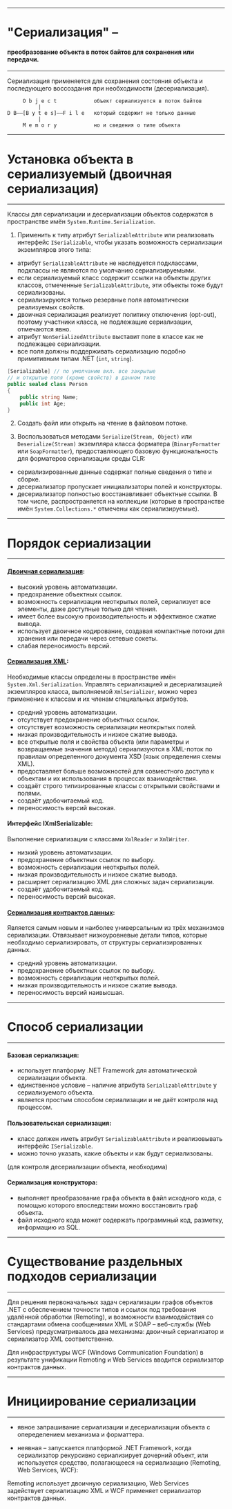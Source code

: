 ﻿_______________________________________________________________________________
# "Сериализация" – 
#### преобразование объекта в поток байтов для сохранения или передачи. ####
_______________________________________________________________________________

Сериализация применяется для сохранения состояния объекта и последующего
воссоздания при необходимости (десериализация).
```
     O b j e c t            объект сериализуется в поток байтов
          |
D B——[B y t e s]——F i l e   который содержит не только данные
          |
     M e m o r y            но и сведения о типе объекта
```
_______________________________________________________________________________
# Установка объекта в сериализуемый (двоичная сериализация)
_______________________________________________________________________________

Классы для сериализации и десериализации объектов содержатся в пространстве
имён ```System.Runtime.Serialization```.

1. Применить к типу атрибут ```SerializableAttribute``` или реализовать интерфейс
```ISerializable```, чтобы указать возможность сериализации экземпляров этого типа:
* атрибут ```SerializableAttribute``` не наследуется подклассами, подклассы не
являются по умолчанию сериализируемыми.
* если сериализуемый класс содержит ссылки на объекты других классов, отмеченные
```SerializableAttribute```, эти объекты тоже будут сериализованы.
* сериализируются только резервные поля автоматически реализуемых свойств.
* двоичная сериализация реализует политику отключения (opt-out), поэтому
участники класса, не подлежащие сериализации, отмечаются явно.
* атрибут ```NonSerializedAttribute``` выставит поле в классе как не подлежащее
сериализации.
* все поля должны поддерживать сериализацию подобно примитивным типам .NET
(```int```, ```string```).

```c#
[Serializable] // по умолчанию вкл. все закрытые
// и открытые поля (кроме свойств) в данном типе
public sealed class Person
{
    public string Name;
    public int Age;
}
```

2. Создать файл или открыть на чтение в файловом потоке.

3. Воспользоваться методами ```Serialize(Stream, Object)``` или ```Deserialize(Stream)```
экземпляра класса форматера (```BinaryFormatter``` или ```SoapFormatter```), предоставляющего
базовую функциональность для форматеров сериализации среды CLR:
* сериализированные данные содержат полные сведения о типе и сборке.
* десериализатор пропускает инициализаторы полей и конструкторы.
* десериализатор полностью восстанавливает объектные ссылки. В том числе,
распространяется на коллекции (которые в пространстве имён ```System.Collections.*```
отмечены как сериализируемые).
_______________________________________________________________________________
# Порядок сериализации
_______________________________________________________________________________

#### [Двоичная сериализация](https://github.com/sharpist/C_Sharp/blob/master/Serialization/manual/BinarySerializer.md#Двоичный-сериализатор): ####
* высокий уровень автоматизации.
* предохранение объектных ссылок.
* возможность сериализации неоткрытых полей, сериализует все элементы, даже
доступные только для чтения.
* имеет более высокую производительность и эффективное сжатие вывода.
* использует двоичное кодирование, создавая компактные потоки для хранения или
передачи через сетевые сокеты.
* слабая переносимость версий.

#### [Сериализация XML](https://github.com/sharpist/C_Sharp/blob/master/Serialization/manual/XmlSerializer.md#xml-сериализатор): ####
Необходимые классы определены в пространстве имён ```System.Xml.Serialization```.
Управлять сериализацией и десериализацией экземпляров класса, выполняемой
```XmlSerializer```, можно через применение к классам и их членам специальных
атрибутов.
* средний уровень автоматизации.
* отсутствует предохранение объектных ссылок.
* отсутствует возможность сериализации неоткрытых полей.
* низкая производительность и низкое сжатие вывода.
* все открытые поля и свойства объекта (или параметры и возвращаемые значения
метода) сериализуются в XML-поток по правилам определенного документа XSD
(язык определения схемы XML).
* предоставляет больше возможностей для совместного доступа к объектам и их
использования в процессах взаимодействия.
* создаёт строго типизированные классы с открытыми свойствами и полями.
* создаёт удобочитаемый код.
* переносимость версий высокая.

#### Интерфейс IXmlSerializable: ####
Выполнение сериализации с классами ```XmlReader``` и ```XmlWriter```.
* низкий уровень автоматизации.
* предохранение объектных ссылок по выбору.
* возможность сериализации неоткрытых полей.
* низкая производительность и низкое сжатие вывода.
* расширяет сериализацию XML для сложных задач сериализации.
* создаёт удобочитаемый код.
* переносимость версий высокая.

#### [Сериализация контрактов данных](https://github.com/sharpist/C_Sharp/blob/master/Serialization/manual/DataContractSerializer.md#Сериализатор-контрактов-данных): ####
Является самым новым и наиболее универсальным из трёх механизмов сериализации.
Отвязывает низкоуровневые детали типов, которые необходимо сериализировать, от
структуры сериализированных данных.
* средний уровень автоматизации.
* предохранение объектных ссылок по выбору.
* возможность сериализации неоткрытых полей.
* низкая производительность и низкое сжатие вывода.
* переносимость версий наивысшая.
_______________________________________________________________________________
# Cпособ сериализации
_______________________________________________________________________________

#### Базовая сериализация: ####
* использует платформу .NET Framework для автоматической сериализации объекта.
* единственное условие – наличие атрибута ```SerializableAttribute``` у
сериализуемого объекта.
* является простым способом сериализации и не даёт контроля над процессом.

#### Пользовательская сериализация: ####
* класс должен иметь атрибут ```SerializableAttribute``` и реализовывать интерфейс
```ISerializable```.
* можно точно указать, какие объекты и как будут сериализованы.


(для контроля десериализации объекта, необходима)
#### Сериализация конструктора: ####
* выполняет преобразование графа объекта в файл исходного кода, с помощью
которого впоследствии можно восстановить граф объекта.
* файл исходного кода может содержать программный код, разметку, информацию из
SQL.
_______________________________________________________________________________
# Существование раздельных подходов сериализации
_______________________________________________________________________________

Для решения первоначальных задач сериализации графов объектов .NET с
обеспечением точности типов и ссылок под требования удалённой обработки
(Remoting), и возможности взаимодействия со стандартами обмена сообщениями XML
и SOAP – веб-службы (Web Services) предусматривалось два механизма:
двоичный сериализатор и сериализатор XML соответственно.

Для инфраструктуры WCF (Windows Communication Foundation) в результате
унификации Remoting и Web Services вводится сериализатор контрактов данных.
_______________________________________________________________________________
# Инициирование сериализации
_______________________________________________________________________________

* явное запрашивание сериализации и десериализации объекта с опеределением
механизма и форматтера.

* неявная – запускается платформой .NET Framework, когда сериализатор
рекурсивно сериализирует дочерний объект, или используется средство,
полагающееся на сериализацию (Remoting, Web Services, WCF):

Remoting использует двоичную сериализацию, Web Services задействует
сериализацию XML и WCF применяет сериализатор контрактов данных.
